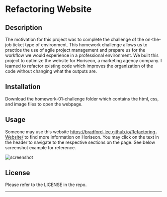 # Refactoring Website

## Description

The motivation for this project was to complete the challenge of the on-the-job ticket type of environment. This homework challenge allows us to practice the use of agile project management and prepare us for the workflow we would experience in a professional environment. We built this project to optimize the website for Horiseon, a marketing agency company. I learned to refactor existing code which improves the organization of the code without changing what the outputs are.


## Installation

Download the homework-01-challenge folder which contains the html, css, and image files to open the webpage.

## Usage 

Someone may use this website https://bradford-lee.github.io/Refactoring-Website/ to find more information on Horiseon. You may click on the text in the header to navigate to the respective sections on the page. See below screenshot example for reference.

![screenshot](https://user-images.githubusercontent.com/127280322/226800979-f58cbf7f-b23b-4763-a738-968583d478dd.PNG)

## License

Please refer to the LICENSE in the repo.

---

